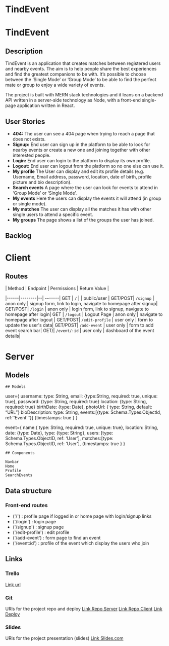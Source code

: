 # TindEvent

# TindEvent

## Description
TindEvent is an application that creates matches between registered users and nearby events.
The aim is to help people share the best experiences and find the greatest companions to be with.
It’s possible to choose between the ‘Single Mode’ or ‘Group Mode’ to be able to find the perfect mate or group to enjoy a wide variety of events.

The project is built with MERN stack technologies and it leans on a backend API written in a server-side technology as Node, with a front-end single-page application written in React. 

## User Stories

-  **404:** The user can see a 404 page when trying to reach a page that does not exists.
-  **Signup:** End user can sign up in the platform to be able to look for nearby events or create a new one and joining together with other interested people.
-  **Login:** End user can login to the platform to display its own profile.
-  **Logout:** End user can logout from the platform so no one else can use it.
-  **My profile** The User can display and edit its profile details (e.g. Username, Email address, password, location, date of birth, profile picture and bio description).
- **Search events** A page where the user can look for events to attend in ‘Group Mode’ or ‘Single Mode’.
-  **My events** Here the users can display the events it will attend (in group or single mode).
-  **My matches** The user can display all the matches it has with other single users to attend a specific event.
-  **My groups** The page shows a list of the groups the user has joined.


## Backlog


# Client

## Routes

| Method | Endpoint | Permissions | Return Value | 

|------|--------|--| -------|
GET | `/` |   | public/user |
GET/POST| `/signup` | anon only | signup form, link to login, navigate to homepage after signup|
GET/POST| `/login` | anon only | login form, link to signup, navigate to homepage after login|
GET | `/logout` | Logout Page | anon only | navigate to homepage after logout |
GET/POST| `/edit-profile` | user only | form to update the user's data|
GET/POST| `/add-event` | user only | form to add event search bar|
GET/| `/event/:id` | user only | dashboard of the event details|


# Server

## Models
```
## Models
```
user={
  username: type: String,
  email: {type:String, required: true, unique: true},
  password: {type: String, required: true}
  location: {type: String,  required: true}
  birthDate: {type: Date},
  photoUrl: { type: String, default: “URL”}
  bioDescription: type: String,
  events:[{type: Schema.Types.ObjectId, ref:’‘Event’’’}]
 {timestamps: true }
}

event={
  name:{ type: String, required: true, unique: true},
  location: String,
  date:  {type: Date},
  type: {type: String},
  users: [type: Schema.Types.ObjectID, ref: ‘User’],
  matches:[type: Schema.Types.ObjectID, ref: ‘User’],
 {timestamps: true }
}

```
## Components

Navbar
Home
Profile
SearchEvents
```

## Data structure

### Front-end routes

- ('/') : profile page if logged in or home page with login/signup links
- ('/login') : login page
- ('/signup') : signup page
- ('/edit-profile') : edit profile 
- ('/add-event') : form page to find an event
- ('/event:id') : profile of the event which display the users who join

## Links


### Trello
[Link url](https://trello.com/b/cLIT5T6A/tindevent)


### Git
URls for the project repo and deploy
[Link Repo Server]()
[Link Repo Client]()
[Link Deploy]()


### Slides
URls for the project presentation (slides)
[Link Slides.com]()

